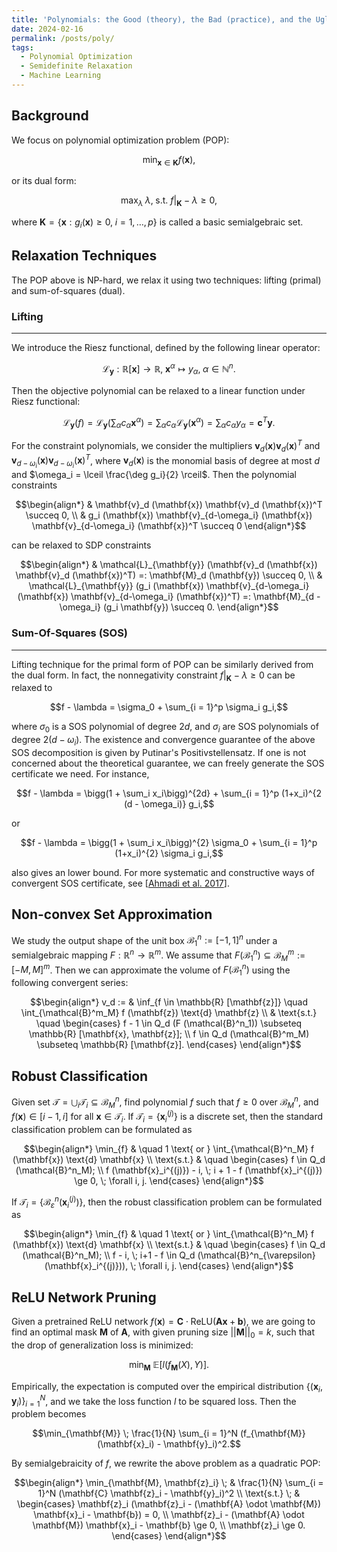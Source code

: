 ```yaml
---
title: 'Polynomials: the Good (theory), the Bad (practice), and the Ugly (from theory to practice)'
date: 2024-02-16
permalink: /posts/poly/
tags:
  - Polynomial Optimization
  - Semidefinite Relaxation
  - Machine Learning
---
```


Background
---
We focus on polynomial optimization problem (POP):

$$\min_{\mathbf{x} \in \mathbf{K}} f (\mathbf{x}),$$

or its dual form:

$$\max_{\lambda} \; \lambda, \; \text{s.t. } f\big\vert_{\mathbf{K}} - \lambda \ge 0,$$

where $\mathbf{K} = \{\mathbf{x}: g_i (\mathbf{x}) \ge 0, \; i = 1, \ldots, p\}$ is called a basic semialgebraic set.

Relaxation Techniques
---
The POP above is NP-hard, we relax it using two techniques: lifting (primal) and sum-of-squares (dual).

### Lifting
---
We introduce the Riesz functional, defined by the following linear operator:

$$\mathcal{L}_{\mathbf{y}}: \mathbb{R} [\mathbf{x}] \longrightarrow \mathbb{R}, \; \mathbf{x}^{\alpha} \mapsto y_{\alpha}, \; \alpha \in \mathbb{N}^n.$$

Then the objective polynomial can be relaxed to a linear function under Riesz functional:

$$\mathcal{L}_{\mathbf{y}} (f) = \mathcal{L}_{\mathbf{y}} \bigg(\sum_{\alpha} c_{\alpha} \mathbf{x}^{\alpha}\bigg) = \sum_{\alpha} c_{\alpha} \mathcal{L}_{\mathbf{y}} (\mathbf{x}^{\alpha}) = \sum_{\alpha} c_{\alpha} y_{\alpha} = \mathbf{c}^T \mathbf{y}.$$

For the constraint polynomials, we consider the multipliers $\mathbf{v}_d (\mathbf{x}) \mathbf{v}_d (\mathbf{x})^T$ and $\mathbf{v}_{d-\omega_i} (\mathbf{x}) \mathbf{v}_{d-\omega_i} (\mathbf{x})^T$, where $\mathbf{v}_d (\mathbf{x})$ is the monomial basis of degree at most $d$ and $\omega_i = \lceil \frac{\deg g_i}{2} \rceil$. Then the polynomial constraints 

$$\begin{align*}
& \mathbf{v}_d (\mathbf{x}) \mathbf{v}_d (\mathbf{x})^T \succeq 0, \\
& g_i (\mathbf{x}) \mathbf{v}_{d-\omega_i} (\mathbf{x}) \mathbf{v}_{d-\omega_i} (\mathbf{x})^T \succeq 0
\end{align*}$$

can be relaxed to SDP constraints

$$\begin{align*}
& \mathcal{L}_{\mathbf{y}} (\mathbf{v}_d (\mathbf{x}) \mathbf{v}_d (\mathbf{x})^T) =: \mathbf{M}_d (\mathbf{y}) \succeq 0, \\
& \mathcal{L}_{\mathbf{y}} (g_i (\mathbf{x}) \mathbf{v}_{d-\omega_i} (\mathbf{x}) \mathbf{v}_{d-\omega_i} (\mathbf{x})^T) =: \mathbf{M}_{d - \omega_i} (g_i \mathbf{y}) \succeq 0.
\end{align*}$$

### Sum-Of-Squares (SOS)
---
Lifting technique for the primal form of POP can be similarly derived from the dual form. In fact, the nonnegativity constraint $f\big\vert_{\mathbf{K}} - \lambda \ge 0$ can be relaxed to 

$$f - \lambda = \sigma_0 + \sum_{i = 1}^p \sigma_i g_i,$$

where $\sigma_0$ is a SOS polynomial of degree $2d$, and $\sigma_i$ are SOS polynomials of degree $2 (d - \omega_i)$. The existence and convergence guarantee of the above SOS decomposition is given by Putinar's Positivstellensatz. If one is not concerned about the theoretical guarantee, we can freely generate the SOS certificate we need. For instance,

$$f - \lambda = \bigg(1 + \sum_i x_i\bigg)^{2d} + \sum_{i = 1}^p (1+x_i)^{2 (d - \omega_i)} g_i,$$

or

$$f - \lambda = \bigg(1 + \sum_i x_i\bigg)^{2} \sigma_0 + \sum_{i = 1}^p (1+x_i)^{2} \sigma_i g_i,$$

also gives an lower bound. For more systematic and constructive ways of convergent SOS certificate, see [[Ahmadi et al. 2017](https://arxiv.org/abs/1709.09307)].

Non-convex Set Approximation
---
We study the output shape of the unit box $\mathcal{B}^n_1 := [-1, 1]^n$ under a semialgebraic mapping $F: \mathbb{R}^n \rightarrow \mathbb{R}^m$. We assume that $F (\mathcal{B}^n_1) \subseteq \mathcal{B}^m_M := [-M, M]^m$. Then we can approximate the volume of $F (\mathcal{B}^n_1)$ using the following convergent series:

$$\begin{align*}
v_d := & \inf_{f \in \mathbb{R} [\mathbf{z}]} \quad \int_{\mathcal{B}^m_M} f (\mathbf{z}) \text{d} \mathbf{z} \\
& \text{s.t.} \quad \begin{cases}
f - 1 \in Q_d (F (\mathcal{B}^n_1)) \subseteq \mathbb{R} [\mathbf{x}, \mathbf{z}]; \\
f \in Q_d (\mathcal{B}^m_M) \subseteq \mathbb{R} [\mathbf{z}]. 
\end{cases}
\end{align*}$$

Robust Classification
---
Given set $\mathcal{T} = \bigcup_i \mathcal{T}_i \subseteq \mathcal{B}^n_M$, find polynomial $f$ such that $f \ge 0$ over $\mathcal{B}^n_M$, and $f (\mathbf{x}) \in [i-1, i]$ for all $\mathbf{x} \in \mathcal{T}_i$. If $\mathcal{T}_i = \{\mathbf{x}_i^{(j)}\}$ is a discrete set, then the standard classification problem can be formulated as

$$\begin{align*}
\min_{f} & \quad 1 \text{ or } \int_{\mathcal{B}^n_M} f (\mathbf{x}) \text{d} \mathbf{x} \\
\text{s.t.} & \quad \begin{cases}
  f \in Q_d (\mathcal{B}^n_M); \\
  f (\mathbf{x}_i^{(j)}) - i, \; i + 1 - f (\mathbf{x}_i^{(j)}) \ge 0, \; \forall i, j.
\end{cases}
\end{align*}$$

If $\mathcal{T}_i = \{\mathcal{B}^n_{\varepsilon} (\mathbf{x}_i^{(j)})\}$, then the robust classification problem can be formulated as

$$\begin{align*}
\min_{f} & \quad 1 \text{ or } \int_{\mathcal{B}^n_M} f (\mathbf{x}) \text{d} \mathbf{x} \\
\text{s.t.} & \quad \begin{cases}
f \in Q_d (\mathcal{B}^n_M); \\
f - i, \; i+1 - f \in Q_d (\mathcal{B}^n_{\varepsilon} (\mathbf{x}_i^{(j)})), \; \forall i, j.
\end{cases}
\end{align*}$$

ReLU Network Pruning
---
Given a pretrained ReLU network $f (\mathbf{x}) = \mathbf{C} \cdot \text{ReLU} (\mathbf{Ax} + \mathbf{b})$, we are going to find an optimal mask $\mathbf{M}$ of $\mathbf{A}$, with given pruning size $\vert\vert \mathbf{M} \vert\vert_0 = k$, such that the drop of generalization loss is minimized:

$$\min_{\mathbf{M}} \; \mathbb{E} [l (f_{\mathbf{M}} (X), Y)].$$

Empirically, the expectation is computed over the empirical distribution $\{(\mathbf{x}_i, \mathbf{y}_i)\}_{i = 1}^N$, and we take the loss function $l$ to be squared loss. Then the problem becomes

$$\min_{\mathbf{M}} \; \frac{1}{N} \sum_{i = 1}^N (f_{\mathbf{M}} (\mathbf{x}_i) - \mathbf{y}_i)^2.$$

By semialgebraicity of $f$, we rewrite the above problem as a quadratic POP:

$$\begin{align*}
\min_{\mathbf{M}, \mathbf{z}_i} \; & \frac{1}{N} \sum_{i = 1}^N (\mathbf{C} \mathbf{z}_i - \mathbf{y}_i)^2 \\
\text{s.t.} \; & \begin{cases}
\mathbf{z}_i (\mathbf{z}_i - (\mathbf{A} \odot \mathbf{M}) \mathbf{x}_i - \mathbf{b}) = 0, \\
\mathbf{z}_i - (\mathbf{A} \odot \mathbf{M}) \mathbf{x}_i - \mathbf{b} \ge 0, \\
\mathbf{z}_i \ge 0.
\end{cases}
\end{align*}$$